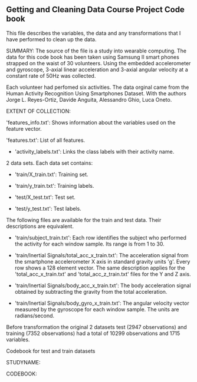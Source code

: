 

## Getting and Cleaning Data Course Project Code book

This file describes the variables, the data and any transformations that I have performed to clean up the data.

SUMMARY: The source of the file is a study into wearable computing. The data for this code book has been taken using 
Samsung II smart phones strapped on the waist of 30 volunteers. Using the embedded accelerometer and gyroscope, 
3-axial linear acceleration and 3-axial angular velocity at a constant rate of 50Hz was collected.

Each volunteer had perfomed six activities. The data orginal came from the Human Activity Recognition Using 
Smartphones Dataset. With the authors Jorge L. Reyes-Ortiz, Davide Anguita, Alessandro Ghio, Luca Oneto.


EXTENT OF COLLECTION: 

'features_info.txt': Shows information about the variables used on the feature vector.

'features.txt': List of all features.

- 'activity_labels.txt': Links the class labels with their activity name.

2 data sets. Each data set contains:

- 'train/X_train.txt': Training set.

- 'train/y_train.txt': Training labels.

- 'test/X_test.txt': Test set.

- 'test/y_test.txt': Test labels.

The following files are available for the train and test data. Their descriptions are equivalent. 

- 'train/subject_train.txt': Each row identifies the subject who performed the activity for each window sample. Its range is from 1 to 30. 

- 'train/Inertial Signals/total_acc_x_train.txt': The acceleration signal from the smartphone accelerometer X axis in standard gravity units 'g'. Every row shows a 128 element vector. The same description applies for the 'total_acc_x_train.txt' and 'total_acc_z_train.txt' files for the Y and Z axis. 

- 'train/Inertial Signals/body_acc_x_train.txt': The body acceleration signal obtained by subtracting the gravity from the total acceleration. 

- 'train/Inertial Signals/body_gyro_x_train.txt': The angular velocity vector measured by the gyroscope for each window sample. The units are radians/second. 

Before transformation the original 2 datasets test (2947 observations) and training (7352 observations) had 
a total of 10299 observations and 1715 variables.
  
Codebook for test and train datasets 


STUDYNAME:

CODEBOOK:

